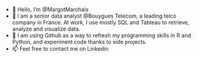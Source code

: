 - 👋 Hello, I’m @MargotMarchais
- 👀 I am a senior data analyst @Bouygues Telecom, a leading telco company in France. At work, I use mostly SQL and Tableau to retrieve, analyze and visualize data.
- 🌱 I am using Github as a way to refresh my programming skills in R and Python, and experiment code thanks to side projects.
- 📫 Feel free to contact me on Linkedin

<!---
MargotMarchais/MargotMarchais is a ✨ special ✨ repository because its `README.md` (this file) appears on your GitHub profile.
You can click the Preview link to take a look at your changes.
--->
